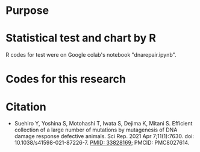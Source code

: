 # Purpose

# Statistical test and chart by R
R codes for test were on Google colab's notebook "dnarepair.ipynb".

# Codes for this research


# Citation
- Suehiro Y, Yoshina S, Motohashi T, Iwata S, Dejima K, Mitani S. Efficient collection of a large number of mutations by mutagenesis of DNA damage response defective animals. Sci Rep. 2021 Apr 7;11(1):7630. doi: 10.1038/s41598-021-87226-7. [PMID: 33828169](https://pubmed.ncbi.nlm.nih.gov/33828169/); PMCID: PMC8027614.
